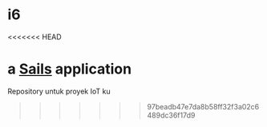 # i6
<<<<<<< HEAD

a [Sails](http://sailsjs.org) application
=======
Repository untuk proyek IoT ku
>>>>>>> 97beadb47e7da8b58ff32f3a02c6489dc36f17d9
